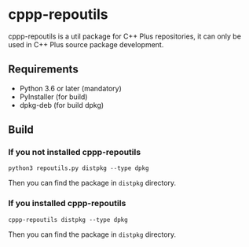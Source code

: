 # cppp-repoutils
cppp-repoutils is a util package for C++ Plus repositories, it can only be used in C++ Plus source package development.

## Requirements
- Python 3.6 or later (mandatory)
- PyInstaller (for build)
- dpkg-deb (for build dpkg)

## Build
### If you not installed cppp-repoutils
```shell
python3 repoutils.py distpkg --type dpkg
```
Then you can find the package in `distpkg` directory.
### If you installed cppp-repoutils
```shell
cppp-repoutils distpkg --type dpkg
```
Then you can find the package in `distpkg` directory.
